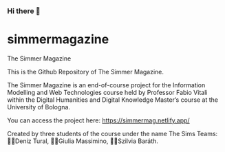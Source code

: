 ### Hi there 👋

# simmermagazine
The Simmer Magazine

This is the Github Repository of The Simmer Magazine. 

The Simmer Magazine is an end-of-course project for the Information Modelling and Web Technologies course held by Professor Fabio Vitali within the Digital Humanities and Digital Knowledge Master’s course at the University of Bologna. 

You can access the project here: https://simmermag.netlify.app/

Created by three students of the course under the name The Sims Teams:
:woman_student:Deniz Tural,
:woman_student:Giulia Massimino,
:woman_student:Szilvia Baráth.

